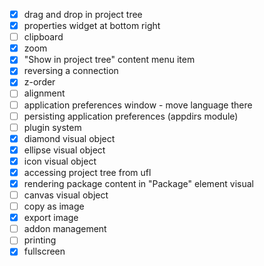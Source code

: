 - [x] drag and drop in project tree
- [x] properties widget at bottom right
- [ ] clipboard
- [x] zoom
- [x] "Show in project tree" content menu item
- [x] reversing a connection
- [x] z-order
- [ ] alignment
- [ ] application preferences window - move language there
- [ ] persisting application preferences (appdirs module)
- [ ] plugin system
- [x] diamond visual object
- [x] ellipse visual object
- [x] icon visual object
- [x] accessing project tree from ufl
- [x] rendering package content in "Package" element visual
- [ ] canvas visual object
- [ ] copy as image
- [x] export image
- [ ] addon management
- [ ] printing
- [x] fullscreen
